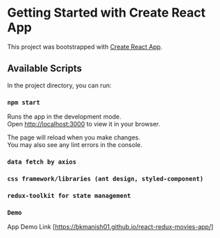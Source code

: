 # Getting Started with Create React App

This project was bootstrapped with [Create React App](https://github.com/facebook/create-react-app).

## Available Scripts

In the project directory, you can run:

### `npm start`

Runs the app in the development mode.\
Open [http://localhost:3000](http://localhost:3000) to view it in your browser.

The page will reload when you make changes.\
You may also see any lint errors in the console.


### `data fetch by axios`

### `css framework/libraries (ant design, styled-component)`

### `redux-toolkit for state management`

### `Demo`
 App Demo Link [https://bkmanish01.github.io/react-redux-movies-app/]
